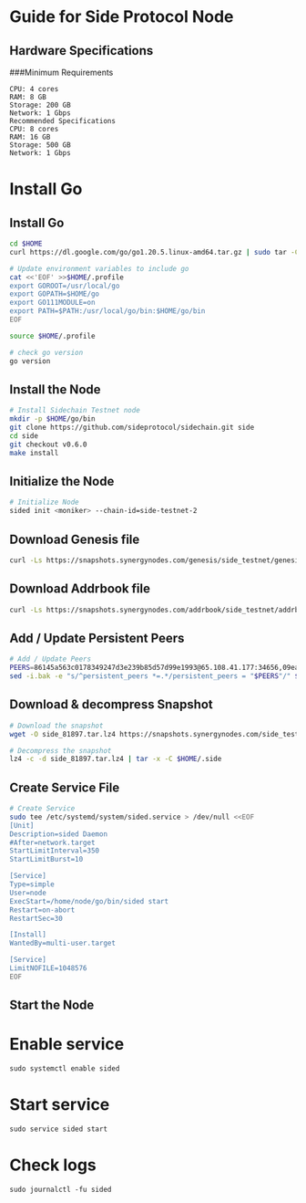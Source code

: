 # Guide for Side Protocol Node
## Hardware Specifications
###Minimum Requirements
```
CPU: 4 cores
RAM: 8 GB
Storage: 200 GB
Network: 1 Gbps
Recommended Specifications
CPU: 8 cores
RAM: 16 GB
Storage: 500 GB
Network: 1 Gbps
```
# Install Go
## Install Go
```bash
cd $HOME
curl https://dl.google.com/go/go1.20.5.linux-amd64.tar.gz | sudo tar -C/usr/local -zxvf -

# Update environment variables to include go
cat <<'EOF' >>$HOME/.profile
export GOROOT=/usr/local/go
export GOPATH=$HOME/go
export GO111MODULE=on
export PATH=$PATH:/usr/local/go/bin:$HOME/go/bin
EOF

source $HOME/.profile

# check go version
go version
```

## Install the Node
```bash
# Install Sidechain Testnet node
mkdir -p $HOME/go/bin
git clone https://github.com/sideprotocol/sidechain.git side
cd side
git checkout v0.6.0
make install
```

## Initialize the Node
```bash
# Initialize Node
sided init <moniker> --chain-id=side-testnet-2
```

## Download Genesis file
```bash
curl -Ls https://snapshots.synergynodes.com/genesis/side_testnet/genesis.json > $HOME/.side/config/genesis.json
```

## Download Addrbook file
```bash
curl -Ls https://snapshots.synergynodes.com/addrbook/side_testnet/addrbook.json > $HOME/.side/config/addrbook.json
```

## Add / Update Persistent Peers
```bash
# Add / Update Peers
PEERS=86145a563c0178349247d3e239b85d57d99e1993@65.108.41.177:34656,09ea56a225a4c3e525ae4cfc1311157dbcbe33c9@141.95.65.26:24966,b32942a7382aa2433d5d3b068c9b5ce9cb94e358@148.251.11.99:11356,25101be6dbaae1201fff5ebd213afb1dfc675d90@37.60.239.244:26656,5b21074ff383280912042e610c41c33526a0a616@185.119.116.238:26656,00e0d0a39d56bb945de4d4179ae0bd49679cac65@65.108.206.118:46656,bbbf623474e377664673bde3256fc35a36ba0df1@65.109.36.231:45656,cb0c64e85255d127d5e9c16f7db9c995b3600c37@152.228.208.164:26656,5e0b5f26e4c069fbcaac1ae4b22aba151e463a52@65.108.79.241:60856,e9d50c5af9ea9e14b11bae091b75f3e3bbc25de7@65.109.124.51:11356
sed -i.bak -e "s/^persistent_peers *=.*/persistent_peers = "$PEERS"/" $HOME/.side/config/config.toml
```

## Download & decompress Snapshot
```bash
# Download the snapshot
wget -O side_81897.tar.lz4 https://snapshots.synergynodes.com/side_testnet/side_81897.tar.lz4

# Decompress the snapshot
lz4 -c -d side_81897.tar.lz4 | tar -x -C $HOME/.side
```

## Create Service File
```bash
# Create Service
sudo tee /etc/systemd/system/sided.service > /dev/null <<EOF
[Unit]
Description=sided Daemon
#After=network.target
StartLimitInterval=350
StartLimitBurst=10

[Service]
Type=simple
User=node
ExecStart=/home/node/go/bin/sided start
Restart=on-abort
RestartSec=30

[Install]
WantedBy=multi-user.target

[Service]
LimitNOFILE=1048576
EOF
```

## Start the Node

# Enable service
```
sudo systemctl enable sided
```

# Start service
```
sudo service sided start
```

# Check logs
```
sudo journalctl -fu sided
```

